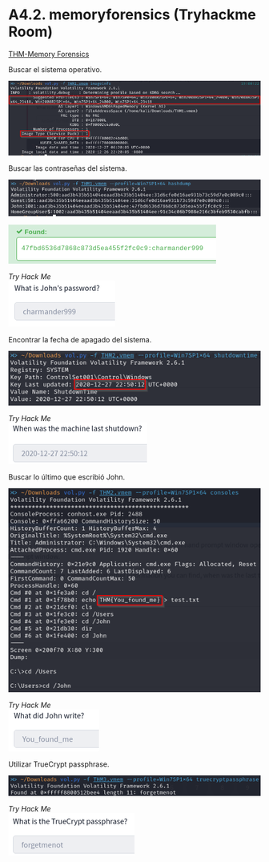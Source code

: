 # A4.2. memoryforensics (Tryhackme Room)
[THM-Memory Forensics](https://tryhackme.com/room/memoryforensics)

Buscar el sistema operativo.

![SO](/img/memory1.png)

Buscar las contraseñas del sistema.

![hashdump](/img/memory2.png)

![decode](/img/memory3.png)

*Try Hack Me*  
![THM1](/img/memory4.png)

Encontrar la fecha de apagado del sistema.

![apagado](/img/memory5.png)

*Try Hack Me*  
![THM2](/img/memory6.png)

Buscar lo último que escribió John.

![fichero](/img/memory7.png)

*Try Hack Me*  
![THM3](/img/memory8.png)

Utilizar TrueCrypt passphrase.

![fichero](/img/memory9.png)

*Try Hack Me*  
![THM4](/img/memory10.png)
